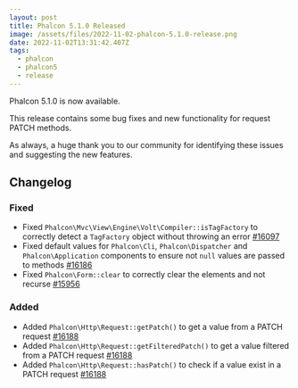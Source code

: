 ```yaml
---
layout: post
title: Phalcon 5.1.0 Released
image: /assets/files/2022-11-02-phalcon-5.1.0-release.png
date: 2022-11-02T13:31:42.407Z
tags:
  - phalcon
  - phalcon5
  - release
---
```

Phalcon 5.1.0 is now available.

<!-- more -->

This release contains some bug fixes and new functionality for request PATCH methods.

As always, a huge thank you to our community for identifying these issues and suggesting the new features.

## Changelog

### Fixed
- Fixed `Phalcon\Mvc\View\Engine\Volt\Compiler::isTagFactory` to correctly detect a `TagFactory` object without throwing an error [#16097](https://github.com/phalcon/cphalcon/issues/16097)
- Fixed default values for `Phalcon\Cli`, `Phalcon\Dispatcher` and `Phalcon\Application` components to ensure not `null` values are passed to methods [#16186](https://github.com/phalcon/cphalcon/issues/16186)
- Fixed `Phalcon\Form::clear` to correctly clear the elements and not recurse [#15956](https://github.com/phalcon/cphalcon/issues/15956)

### Added
- Added `Phalcon\Http\Request::getPatch()` to get a value from a PATCH request [#16188](https://github.com/phalcon/cphalcon/issues/16188)
- Added `Phalcon\Http\Request::getFilteredPatch()` to get a value filtered from a PATCH request [#16188](https://github.com/phalcon/cphalcon/issues/16188)
- Added `Phalcon\Http\Request::hasPatch()` to check if a value exist in a PATCH request [#16188](https://github.com/phalcon/cphalcon/issues/16188)
